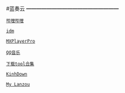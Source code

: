 #蓝奏云
━━━━━━━━━━━━━━━━━━

[`哔哩哔哩`](https://yoyodadada.lanzous.com/b07pspyj)

[`idm`](https://yoyodadada.lanzous.com/b07q5ehe)

[`MXPlayerPro`](https://yoyodadada.lanzous.com/b07psqab)

[`QQ音乐`](https://yoyodadada.lanzous.com/b07psr3a)

[`下载tool合集`](https://lanzoui.com/b05a873cb)

[`KinhDown`](https://kinhdown.kinh.cc/)

[`My Lanzou`](http://holyge.lanzous.com/u/乐分享)
